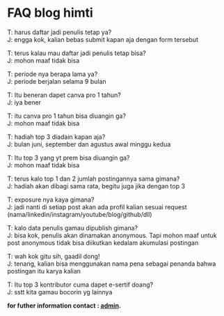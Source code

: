 # FAQ blog himti

T: harus daftar jadi penulis tetap ya?\
J: engga kok, kalian bebas submit kapan aja dengan form tersebut

T: terus kalau mau daftar jadi penulis tetap bisa?\
J: mohon maaf tidak bisa

T: periode nya berapa lama ya?\
J: periode berjalan selama 9 bulan

T: Itu beneran dapet canva pro 1 tahun?\
J: iya bener

T: itu canva pro 1 tahun bisa diuangin ga?\
J: mohon maaf tidak bisa

T: hadiah top 3 diadain kapan aja?\
J: bulan juni, september dan agustus awal minggu kedua

T: Itu top 3 yang yt prem bisa diuangin ga?\
J: mohon maaf tidak bisa

T: terus kalo top 1 dan 2 jumlah postingannya sama gimana?\
J: hadiah akan dibagi sama rata, begitu juga jika dengan top 3

T: exposure nya kaya gimana?\
J: jadi nanti di setiap post akan ada profil kalian sesuai request (nama/linkedin/instagram/youtube/blog/github/dll)

T: kalo data penulis gamau dipublish gimana?\
J: bisa kok, penulis akan dinamakan anonymous. Tapi mohon maaf untuk post anonymous tidak bisa diikutkan kedalam akumulasi postingan

T: wah kok gitu sih, gaadil dong!\
J: tenang, kalian bisa menggunakan nama pena sebagai penanda bahwa postingan itu karya kalian

T: Itu top 3 kontributor cuma dapet e-sertif doang?\
J: sstt kita gamau bocorin yg lainnya

**for futher information contact : [admin](https://wa.me/6289638065793?text=mau+nanya+tentang+blog+dong).**
